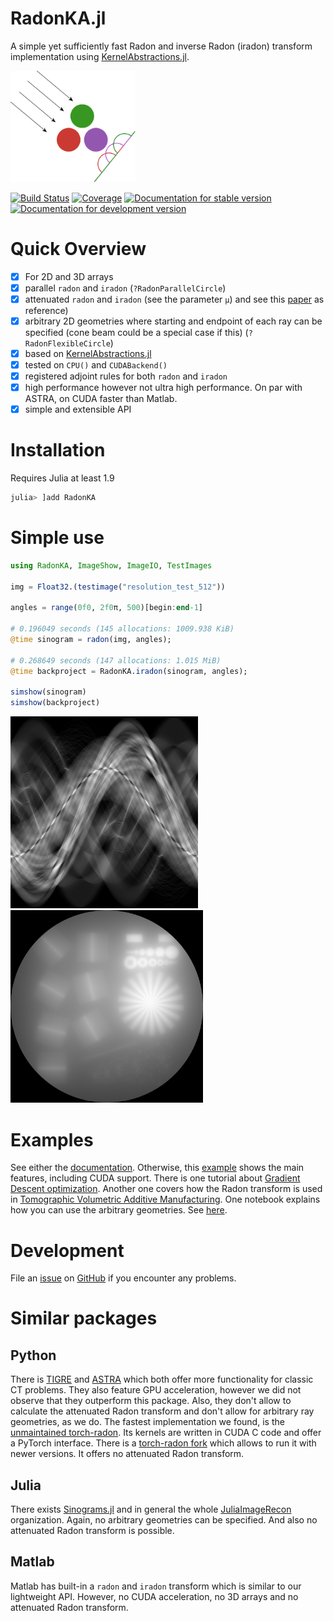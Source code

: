 # RadonKA.jl
A simple yet sufficiently fast Radon and inverse Radon (iradon) transform implementation using [KernelAbstractions.jl](https://github.com/JuliaGPU/KernelAbstractions.jl).

<a  href="docs/src/assets/RadonKA_logo.png"><img src="docs/src/assets/RadonKA_logo.png"  width="200"></a>

[![Build Status](https://github.com/roflmaostc/RadonKA.jl/actions/workflows/CI.yml/badge.svg?branch=main)](https://github.com/roflmaostc/RadonKA.jl/actions/workflows/CI.yml?query=branch%3Amain)
[![Coverage](https://codecov.io/gh/roflmaostc/RadonKA.jl/branch/main/graph/badge.svg)](https://codecov.io/gh/roflmaostc/RadonKA.jl) [![Documentation for stable version](https://img.shields.io/badge/docs-stable-blue.svg)](https://roflmaostc.github.io/RadonKA.jl/stable) [![Documentation for development version](https://img.shields.io/badge/docs-main-blue.svg)](https://roflmaostc.github.io/RadonKA.jl/dev)


# Quick Overview
* [x] For 2D and 3D arrays 
* [x] parallel `radon` and `iradon` (`?RadonParallelCircle`)
* [x] attenuated `radon` and `iradon` (see the parameter `μ`) and see this [paper](https://iopscience.iop.org/article/10.1088/0266-5611/17/1/309/meta) as reference)
* [x] arbitrary 2D geometries where starting and endpoint of each ray can be specified (cone beam could be a special case if this) (`?RadonFlexibleCircle`)
* [x] based on [KernelAbstractions.jl](https://github.com/JuliaGPU/KernelAbstractions.jl)
* [x] tested on `CPU()` and `CUDABackend()`
* [x] registered adjoint rules for both `radon` and `iradon`
* [x] high performance however not ultra high performance. On par with ASTRA, on CUDA faster than Matlab.
* [x] simple and extensible API

# Installation
Requires Julia at least 1.9
```julia
julia> ]add RadonKA
```

# Simple use
```julia
using RadonKA, ImageShow, ImageIO, TestImages

img = Float32.(testimage("resolution_test_512"))

angles = range(0f0, 2f0π, 500)[begin:end-1]

# 0.196049 seconds (145 allocations: 1009.938 KiB)
@time sinogram = radon(img, angles);

# 0.268649 seconds (147 allocations: 1.015 MiB)
@time backproject = RadonKA.iradon(sinogram, angles);

simshow(sinogram)
simshow(backproject)
```
<a  href="docs/src/assets/sinogram.png"><img src="docs/src/assets/sinogram.png"  width="300"></a>
<a  href="docs/src/assets/radonka_iradon.png"><img src="docs/src/assets/radonka_iradon.png"  width="308"></a>

# Examples
See either the [documentation](https://roflmaostc.github.io/RadonKA.jl/dev/tutorial).
Otherwise, this [example](https://github.com/roflmaostc/RadonKA.jl/blob/main/examples/example_radon_iradon.jl) shows the main features, including CUDA support.
There is one tutorial about [Gradient Descent optimization](https://github.com/roflmaostc/RadonKA.jl/blob/main/examples/CT_with_optimizer.jl).
Another one covers how the Radon transform is used in [Tomographic Volumetric Additive Manufacturing](https://github.com/roflmaostc/RadonKA.jl/blob/main/examples/Tomographic_Volumetric_Additive_Manufacturing_with_Refraction.jl).
One notebook explains how you can use the arbitrary geometries. See [here](examples/documentation_different_geometries.jl).

# Development
File an [issue](https://github.com/roflmaostc/RadonKA.jl/issues) on [GitHub](https://github.com/roflmaostc/RadonKA.jl) if you encounter any problems.


# Similar packages

## Python
There is [TIGRE](https://github.com/CERN/TIGRE) and [ASTRA](https://github.com/astra-toolbox/astra-toolbox) which both offer more functionality for classic CT problems.
They also feature GPU acceleration, however we did not observe that they outperform this package. Also, they don't allow to calculate the attenuated Radon transform
and don't allow for arbitrary ray geometries, as we do.
The fastest implementation we found, is the [unmaintained torch-radon](https://github.com/matteo-ronchetti/torch-radon). Its kernels are written in CUDA C code and offer a PyTorch interface.
There is a [torch-radon fork](https://github.com/carterbox/torch-radon) which allows to run it with newer versions. It offers no attenuated Radon transform.


## Julia
There exists [Sinograms.jl](https://github.com/JuliaImageRecon/Sinograms.jl) and in general the whole [JuliaImageRecon](https://github.com/JuliaImageRecon) organization.
Again, no arbitrary geometries can be specified. And also no attenuated Radon transform is possible.

## Matlab
Matlab has built-in a `radon` and `iradon` transform which is similar to our lightweight API. However, no CUDA acceleration, no 3D arrays and no attenuated Radon transform.
